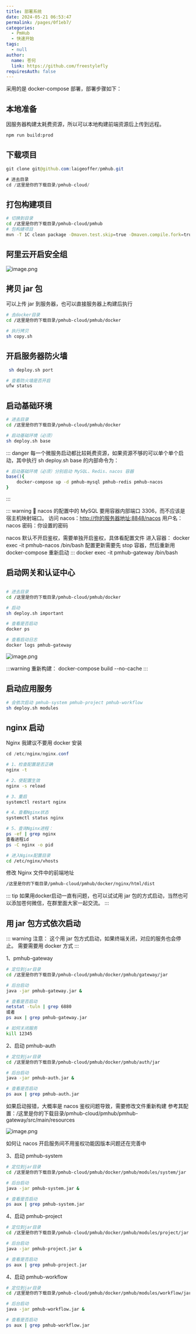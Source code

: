 ```yaml
---
title: 部署系统
date: 2024-05-21 06:53:47
permalink: /pages/0f1eb7/
categories: 
  - PmHub
  - 快速开始
tags: 
  - null
author: 
  name: 苍何
  link: https://github.com/freestylefly
requiresAuth: false
---
```


采用的是 docker-compose 部署，部署步骤如下：


## 本地准备

因服务器构建太耗费资源，所以可以本地构建前端资源后上传到远程。

```bash
npm run build:prod
```

## 下载项目

```java
git clone git@github.com:laigeoffer/pmhub.git

# 进去目录
cd /这里是你的下载目录/pmhub-cloud/

```

## 打包构建项目

```bash
# 切换到目录
cd /这里是你的下载目录/pmhub-cloud/pmhub
# 包构建项目
mvn -T 1C clean package -Dmaven.test.skip=true -Dmaven.compile.fork=true

```

## 阿里云开启安全组

![image.png](https://cdn.tobebetterjavaer.com/stutymore/1716722906304-d6f071f4-daa4-4eec-b7b0-dbda24ddfa29.png)



## 拷贝 jar 包

可以上传 jar 到服务器，也可以直接服务器上构建后执行

```bash
# 去docker目录
cd /这里是你的下载目录/pmhub-cloud/pmhub/docker

# 执行拷贝
sh copy.sh

```

## 开启服务器防火墙

```bash
 sh deploy.sh port

# 查看防火墙是否开启
ufw status
```

## 启动基础环境

```bash
# 进去目录
cd /这里是你的下载目录/pmhub-cloud/pmhub/docker

# 启动基础环境（必须）
sh deploy.sh base
```




::: danger
每一个微服务启动都比较耗费资源，如果资源不够的可以单个单个启动，其中执行 sh deploy.sh base 的内部命令为：
```bash
# 启动基础环境（必须）分别启动 MySQL、Redis、nacos 容器
base(){
	docker-compose up -d pmhub-mysql pmhub-redis pmhub-nacos
}

```
:::



::: warning
👊 nacos 的配置中的 MySQL 要用容器内部端口 3306，而不应该是宿主机映射端口。
访问 nacos：[http://你的服务器地址:8848/nacos](http://你的服务器地址:8848/nacos)
用户名：nacos
密码：你设置的密码


nacos 默认不开启鉴权，需要单独开启鉴权，具体看配置文件
进入容器： docker exec -it pmhub-nacos /bin/bash 
配置更新需要先 stop 容器，然后重新用 docker-compose 重新启动
:::
docker exec -it pmhub-gateway /bin/bash 


## 启动网关和认证中心

```bash

# 进去目录
cd /这里是你的下载目录/pmhub-cloud/pmhub/docker

# 启动
sh deploy.sh important

# 查看是否启动
docker ps

# 查看启动日志
docker logs pmhub-gateway


```

![image.png](https://cdn.tobebetterjavaer.com/stutymore/1716735254077-c38e63e1-61b5-4928-87b0-783426b70c8b.png)

:::warning
重新构建：
 docker-compose build --no-cache 
:::

## 启动应用服务

```bash
# 会依次启动 pmhub-system pmhub-project pmhub-workflow
sh deploy.sh modules
```

## nginx 启动

Nginx 我建议不要用 docker 安装

```java
cd /etc/nginx/nginx.conf
```

```bash
# 1、检查配置是否正确
nginx -t

# 2、使配置生效
nginx -s reload

# 3、重启
systemctl restart nginx

# 4、查看Nginx状态
systemctl status nginx

# 5、查询Nginx进程：
ps -ef | grep nginx
查看进程id
ps -C nginx -o pid

```

```bash
# 进入Nginx配置目录
cd /etc/nginx/vhosts
```

修改 Nginx 文件中的前端地址

```bash
/这里是你的下载目录/pmhub-cloud/pmhub/docker/nginx/html/dist

```

::: tip
如果用docker启动一直有问题，也可以试试用 jar 包的方式启动，当然也可以添加苍何微信，在群里面大家一起交流。
:::

## 用 jar 包方式依次启动

::: warning
注意：
这个用 jar 包方式启动，如果终端关闭，对应的服务也会停止。
需要需要用 docker 方式
:::

1、pmhub-gateway

```bash
# 定位到jar目录
cd /这里是你的下载目录/pmhub-cloud/pmhub/docker/pmhub/gateway/jar

# 后台启动
java -jar pmhub-gateway.jar & 

# 查看是否启动
netstat -tuln | grep 6880
或者
ps aux | grep pmhub-gateway.jar

# 如何关闭服务
kill 12345

```

2、启动 pmhub-auth

```bash
# 定位到jar目录
cd /这里是你的下载目录/pmhub-cloud/pmhub/docker/pmhub/auth/jar

# 后台启动
java -jar pmhub-auth.jar & 

# 查看是否启动
ps aux | grep pmhub-auth.jar


```

如果启动报错，大概率是 nacos 鉴权问题导致，需要修改文件重新构建
参考其配置：/这里是你的下载目录/pmhub-cloud/pmhub/pmhub-gateway/src/main/resources

![image.png](https://cdn.tobebetterjavaer.com/stutymore/1716804163147-2468eece-dd3d-4dc0-aa29-bd8e86770954.png)


如何让 nacos 开启服务间不用鉴权功能因版本问题还在完善中

3、启动 pmhub-system

```bash
# 定位到jar目录
cd /这里是你的下载目录/pmhub-cloud/pmhub/docker/pmhub/modules/system/jar

# 后台启动
java -jar pmhub-system.jar & 

# 查看是否启动
ps aux | grep pmhub-system.jar


```

4、启动 pmhub-project

```bash
# 定位到jar目录
cd /这里是你的下载目录/pmhub-cloud/pmhub/docker/pmhub/modules/project/jar

# 后台启动
java -jar pmhub-project.jar & 

# 查看是否启动
ps aux | grep pmhub-project.jar


```

4、启动 pmhub-workflow

```bash
# 定位到jar目录
cd /这里是你的下载目录/pmhub-cloud/pmhub/docker/pmhub/modules/workflow/jar

# 后台启动
java -jar pmhub-workflow.jar & 

# 查看是否启动
ps aux | grep pmhub-workflow.jar

```
